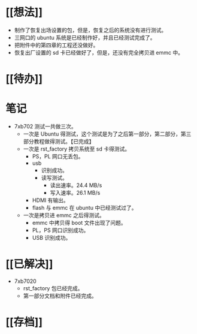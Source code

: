 # [[想法]]
- 制作了恢复出场设置的包，但是，恢复之后的系统没有进行测试。
- 三网口的 ubuntu 系统是已经制作好，并且已经测试完成了。
- 把附件中的第四章的工程还没做好。
- 恢复出厂设置的 sd 卡已经做好了，但是，还没有完全拷贝进 emmc 中。
# [[待办]]

# 笔记
- 7xb702 测试一共做三次。
	- 一次是 Ubuntu 得测试，这个测试是为了之后第一部分，第二部分，第三部分教程做得测试。【已完成】
	- 一次是 rst_factory 拷贝系统至 sd 卡得测试。
		- PS，PL 网口无丢包。
		- usb
			- 识别成功。
			- 读写测试。
				- 读出速率。24.4 MB/s
				- 写入速率。26.1 MB/s
		- HDMI 有输出。
		- flash 与 emmc 在 ubuntu 中已经测试过了。
	- 一次是拷贝进 emmc 之后得测试。
		- emmc 中拷贝得 boot 文件出现了问题。
		- PL，PS 网口识别成功。
		- USB 识别成功。

# [[已解决]]
- 7xb7020
	- rst_factory 包已经完成。
	- 第一部分文档和附件已经完成。

# [[存档]]